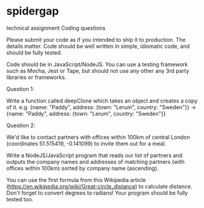 # spidergap
technical assignment
Coding questions

Please submit your code as if you intended to ship it to production. The details matter. Code should be well written in simple, idiomatic code, and should be fully tested.

Code should be in JavaScript/NodeJS. You can use a testing framework such as Mocha, Jest or Tape, but should not use any other any 3rd party libraries or frameworks.

Question 1:

Write a function called deepClone which takes an object and creates a copy of it. e.g. {name: "Paddy", address: {town: "Lerum", country: "Sweden"}} -> {name: "Paddy", address: {town: "Lerum", country: "Sweden"}}

Question 2:

We'd like to contact partners with offices within 100km of central London (coordinates 51.515419, -0.141099) to invite them out for a meal.

Write a NodeJS/JavaScript program that reads our list of partners and outputs the company names and addresses of matching partners (with offices within 100km) sorted by company name (ascending).

You can use the first formula from this Wikipedia article (https://en.wikipedia.org/wiki/Great-circle_distance) to calculate distance. Don't forget to convert degrees to radians! Your program should be fully tested too.
